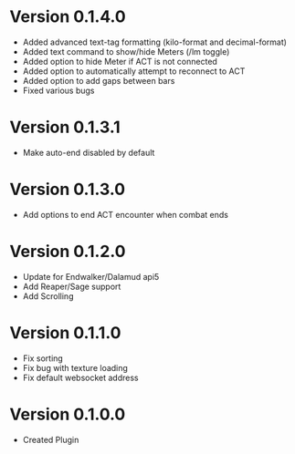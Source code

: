 # Version 0.1.4.0
- Added advanced text-tag formatting (kilo-format and decimal-format)
- Added text command to show/hide Meters (/lm toggle)
- Added option to hide Meter if ACT is not connected
- Added option to automatically attempt to reconnect to ACT
- Added option to add gaps between bars
- Fixed various bugs

# Version 0.1.3.1
- Make auto-end disabled by default

# Version 0.1.3.0
- Add options to end ACT encounter when combat ends

# Version 0.1.2.0
- Update for Endwalker/Dalamud api5
- Add Reaper/Sage support
- Add Scrolling

# Version 0.1.1.0
- Fix sorting
- Fix bug with texture loading
- Fix default websocket address

# Version 0.1.0.0
- Created Plugin